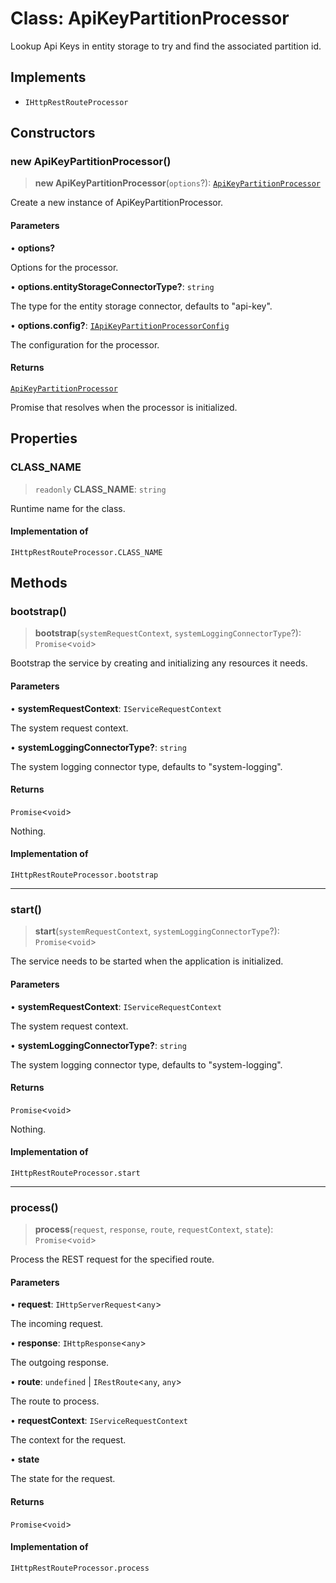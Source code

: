 # Class: ApiKeyPartitionProcessor

Lookup Api Keys in entity storage to try and find the associated partition id.

## Implements

- `IHttpRestRouteProcessor`

## Constructors

### new ApiKeyPartitionProcessor()

> **new ApiKeyPartitionProcessor**(`options`?): [`ApiKeyPartitionProcessor`](ApiKeyPartitionProcessor.md)

Create a new instance of ApiKeyPartitionProcessor.

#### Parameters

• **options?**

Options for the processor.

• **options.entityStorageConnectorType?**: `string`

The type for the entity storage connector, defaults to "api-key".

• **options.config?**: [`IApiKeyPartitionProcessorConfig`](../interfaces/IApiKeyPartitionProcessorConfig.md)

The configuration for the processor.

#### Returns

[`ApiKeyPartitionProcessor`](ApiKeyPartitionProcessor.md)

Promise that resolves when the processor is initialized.

## Properties

### CLASS\_NAME

> `readonly` **CLASS\_NAME**: `string`

Runtime name for the class.

#### Implementation of

`IHttpRestRouteProcessor.CLASS_NAME`

## Methods

### bootstrap()

> **bootstrap**(`systemRequestContext`, `systemLoggingConnectorType`?): `Promise`\<`void`\>

Bootstrap the service by creating and initializing any resources it needs.

#### Parameters

• **systemRequestContext**: `IServiceRequestContext`

The system request context.

• **systemLoggingConnectorType?**: `string`

The system logging connector type, defaults to "system-logging".

#### Returns

`Promise`\<`void`\>

Nothing.

#### Implementation of

`IHttpRestRouteProcessor.bootstrap`

***

### start()

> **start**(`systemRequestContext`, `systemLoggingConnectorType`?): `Promise`\<`void`\>

The service needs to be started when the application is initialized.

#### Parameters

• **systemRequestContext**: `IServiceRequestContext`

The system request context.

• **systemLoggingConnectorType?**: `string`

The system logging connector type, defaults to "system-logging".

#### Returns

`Promise`\<`void`\>

Nothing.

#### Implementation of

`IHttpRestRouteProcessor.start`

***

### process()

> **process**(`request`, `response`, `route`, `requestContext`, `state`): `Promise`\<`void`\>

Process the REST request for the specified route.

#### Parameters

• **request**: `IHttpServerRequest`\<`any`\>

The incoming request.

• **response**: `IHttpResponse`\<`any`\>

The outgoing response.

• **route**: `undefined` \| `IRestRoute`\<`any`, `any`\>

The route to process.

• **requestContext**: `IServiceRequestContext`

The context for the request.

• **state**

The state for the request.

#### Returns

`Promise`\<`void`\>

#### Implementation of

`IHttpRestRouteProcessor.process`
